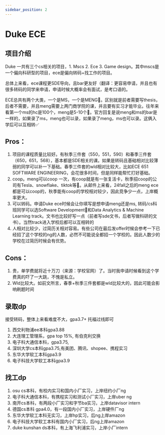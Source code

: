 ```yaml
---
sidebar_position: 2
---
```

# Duke ECE

## 项目介绍
Duke 一共有三个cs相关的项目，1. Mscs 2. Ece 3. Game design。其中mscs是一个偏向科研型的项目，ece是偏向转码+找工作的项目。

总体上来看，ece课程更SDE导向，且bar更友好（翻译：更容易申请，并且也有很多转码的同学来申请，申请时候大概率会有面试，是考口语的。

ECE总共有两个大类，一个是MS，一个是MENG👋。区别就是前者需要写thesis，后者不需要，并且meng需要上两门商学院的课，并且要有实习才能毕业。往年来看第一个ms的hc是100个，meng是5-10个🤣。官方回复是说meng和ms的bar是一样的，如果录了ms，meng也可以录，如果录了meng，ms也可以录。这俩入学后可以互相转✅

## Pros：
1. 项目的课程质量比较好。有秋季三件套（550，551，590）和春季三件套（650，651，568），基本都是SDE相关的课。如果是转码且基础相对比较薄弱的同学可以补一下基础。春季三件套的wld相对比较大，比如ECE 651 SOFTWARE ENGINEERING，会花很多时间，但是同样能帮忙打好基础。
2. coop。meng可以coop 一次，有coop就是有一张复活卡，秋季招coop的公司有Tesla、snowflake、tiktok等🍾。从邮件上来看，24fall之后的meng ece都是可以coop的，秋季能有coop的学校相对较少，因此竞争少一点，上岸概率更大。
3. 可以转码。申请Duke ece时候会让你填写是想申请meng还是ms, 转码/cs科班同学可以选Software Development👊和Data Analytics & Machine Learning track。文书也比较好写一点（前者写sde文书，后者写做科研的文书）。当然track进入学校后都可以互相转的
4. 人相对比较少，过简历关相对容易。有些公司在最后发offer时候会参考一下已经招了这个学校的ng的人数，必然不可能说全都招一个学校的。因此人数少的学校在过简历时候会有优势。



## Cons：
1. 贵，单学费就将近十万刀（来源：学校官网）了。当时我申请时候看到这个学费真的吓了一大跳，不愧是私立。
2. Wld比较大。如前文所言，春季+秋季三件套都是wld比较大的，因此可能会影响刷题时间


## 录取dp
接受转码，整体上来看难度不大，gpa3.7+ 托福过线即可

1. 西交利物浦ee本科gpa3.88
2. 大连理工管理系，gpa top 15%, 有伯克利交换
3. 电子科大通信本科，gpa3.75,
4. 深圳大学cs本科gpa3.75,有美团、腾讯、shopee、携程实习
5. 东华大学软工本科gpa3.9
6. 电子科技大学软工本科gpa3.9

## 找工dp
1. osu cs本科，有校内实习和国内小厂实习，上岸纽约小厂ng
2. 电子科大通信本科，有携程实习和测试小厂实习，上岸uber ng
3. 南开cs本科，有两段小厂实习和字节ba实习，上岸datavisor intern
4. 德国cs本科 gpa4.0，有一段国内小厂实习，上岸硬件厂ng
5. 东华大学软工本科无实习，上岸hp实习，后ng上岸amazon
6. 电子科技大学软工本科有国内小厂实习，后ng上岸amazon
7. duke kunshan ds本科，有上海飞利浦实习，上岸小厂intern